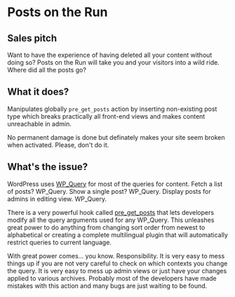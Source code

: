 # Posts on the Run

## Sales pitch

Want to have the experience of having deleted all your content without doing so? Posts on the Run will take you and your visitors into a wild ride. Where did all the posts go?

## What it does?

Manipulates globally `pre_get_posts` action by inserting non-existing post type which breaks practically all front-end views and makes content unreachable in admin.

No permanent damage is done but definately makes your site seem broken when activated. Please, don't do it.

## What's the issue?

WordPress uses [WP_Query](https://developer.wordpress.org/reference/classes/wp_query/) for most of the queries for content. Fetch a list of posts? WP_Query. Show a single post? WP_Query. Display posts for admins in editing view. WP_Query.

There is a very powerful hook called [pre_get_posts](https://developer.wordpress.org/reference/hooks/pre_get_posts/) that lets developers modify all the query arguments used for any WP_Query. This unleashes great power to do anything from changing sort order from newest to alphabetical or creating a complete multilingual plugin that will automatically restrict queries to current language.

With great power comes... you know. Responsibility. It is very easy to mess things up if you are not very careful to check on which contexts you change the query. It is very easy to mess up admin views or just have your changes applied to various archives. Probably most of the developers have made mistakes with this action and many bugs are just waiting to be found.
